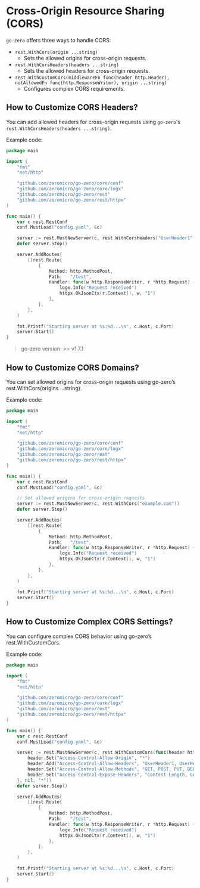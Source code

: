 # Cross-Origin Resource Sharing (CORS)

`go-zero` offers three ways to handle CORS:
- `rest.WithCors(origin ...string)`
    - Sets the allowed origins for cross-origin requests.
- `rest.WithCorsHeaders(headers ...string)`
    - Sets the allowed headers for cross-origin requests.
- `rest.WithCustomCors(middlewareFn func(header http.Header), notAllowedFn func(http.ResponseWriter),
  origin ...string)`
    - Configures complex CORS requirements.

## How to Customize CORS Headers?

You can add allowed headers for cross-origin requests using `go-zero`'s `rest.WithCorsHeaders(headers ...string)`.

Example code:

```go
package main

import (
	"fmt"
	"net/http"

	"github.com/zeromicro/go-zero/core/conf"
	"github.com/zeromicro/go-zero/core/logx"
	"github.com/zeromicro/go-zero/rest"
	"github.com/zeromicro/go-zero/rest/httpx"
)

func main() {
	var c rest.RestConf
	conf.MustLoad("config.yaml", &c)

	server := rest.MustNewServer(c, rest.WithCorsHeaders("UserHeader1", "UserHeader2"))
	defer server.Stop()

	server.AddRoutes(
		[]rest.Route{
			{
				Method: http.MethodPost,
				Path:   "/test",
				Handler: func(w http.ResponseWriter, r *http.Request) {
					logx.Info("Request received")
					httpx.OkJsonCtx(r.Context(), w, "1")
				},
			},
		},
	)

	fmt.Printf("Starting server at %s:%d...\n", c.Host, c.Port)
	server.Start()
}
```

> go-zero version: >= v1.7.1

## How to Customize CORS Domains?

You can set allowed origins for cross-origin requests using go-zero’s rest.WithCors(origins ...string).

Example code:

```go
package main

import (
	"fmt"
	"net/http"

	"github.com/zeromicro/go-zero/core/conf"
	"github.com/zeromicro/go-zero/core/logx"
	"github.com/zeromicro/go-zero/rest"
	"github.com/zeromicro/go-zero/rest/httpx"
)

func main() {
	var c rest.RestConf
	conf.MustLoad("config.yaml", &c)

	// Set allowed origins for cross-origin requests
	server := rest.MustNewServer(c, rest.WithCors("example.com"))
	defer server.Stop()

	server.AddRoutes(
		[]rest.Route{
			{
				Method: http.MethodPost,
				Path:   "/test",
				Handler: func(w http.ResponseWriter, r *http.Request) {
					logx.Info("Request received")
					httpx.OkJsonCtx(r.Context(), w, "1")
				},
			},
		},
	)
	
	fmt.Printf("Starting server at %s:%d...\n", c.Host, c.Port)
	server.Start()
}
```

## How to Customize Complex CORS Settings?

You can configure complex CORS behavior using go-zero’s rest.WithCustomCors.

Example code:

```go
package main

import (
	"fmt"
	"net/http"

	"github.com/zeromicro/go-zero/core/conf"
	"github.com/zeromicro/go-zero/core/logx"
	"github.com/zeromicro/go-zero/rest"
	"github.com/zeromicro/go-zero/rest/httpx"
)

func main() {
	var c rest.RestConf
	conf.MustLoad("config.yaml", &c)

	server := rest.MustNewServer(c, rest.WithCustomCors(func(header http.Header) {
		header.Set("Access-Control-Allow-Origin", "*")
		header.Add("Access-Control-Allow-Headers", "UserHeader1, UserHeader2")
		header.Set("Access-Control-Allow-Methods", "GET, POST, PUT, DELETE, OPTIONS, PATCH")
		header.Set("Access-Control-Expose-Headers", "Content-Length, Content-Type")
	}, nil, "*"))
	defer server.Stop()

	server.AddRoutes(
		[]rest.Route{
			{
				Method: http.MethodPost,
				Path:   "/test",
				Handler: func(w http.ResponseWriter, r *http.Request) {
					logx.Info("Request received")
					httpx.OkJsonCtx(r.Context(), w, "1")
				},
			},
		},
	)

	fmt.Printf("Starting server at %s:%d...\n", c.Host, c.Port)
	server.Start()
}
```